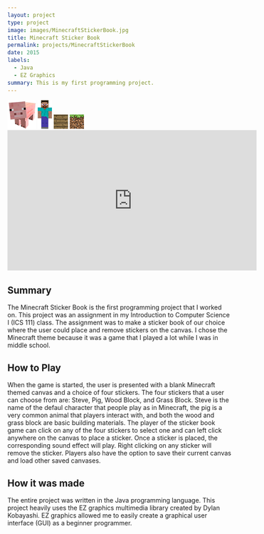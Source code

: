 ```yaml
---
layout: project
type: project
image: images/MinecraftStickerBook.jpg
title: Minecraft Sticker Book
permalink: projects/MinecraftStickerBook
date: 2015
labels:
  - Java
  - EZ Graphics
summary: This is my first programming project.
---
```


<div class="ui small rounded images">
  <img class="ui image" src="../images/Pig.png">
  <img class="ui image" src="../images/Steve.png">
  <img class="ui image" src="../images/WoodBlock.png">
  <img class="ui image" src="../images/GrassBlock.png">
</div>

<iframe width="560" height="315" src="https://www.youtube.com/embed/qTAJljvxtys" frameborder="0" allowfullscreen></iframe>

<H2>Summary</H2>
The Minecraft Sticker Book is the first programming project that I worked on. This project was an assignment in my Introduction to Computer Science I (ICS 111) class. The assignment was to make a sticker book of our choice where the user could place and remove stickers on the canvas. I chose the Minecraft theme because it was a game that I played a lot while I was in middle school. 

<H2>How to Play</H2>
When the game is started, the user is presented with a blank Minecraft themed canvas and a choice of four stickers. The four stickers that a user can choose from are: Steve, Pig, Wood Block, and Grass Block. Steve is the name of the defaul character that people play as in Minecraft, the pig is a very common animal that players interact with, and both the wood and grass block are basic building materials. The player of the sticker book game can click on any of the four stickers to select one and can left click anywhere on the canvas to place a sticker. Once a sticker is placed, the corresponding sound effect will play. Right clicking on any sticker will remove the sticker. Players also have the option to save their current canvas and load other saved canvases.

<H2>How it was made</H2>
The entire project was written in the Java programming language. This project heavily uses the EZ graphics multimedia library created by Dylan Kobayashi. EZ graphics allowed me to easily create a graphical user interface (GUI) as a beginner programmer. 




